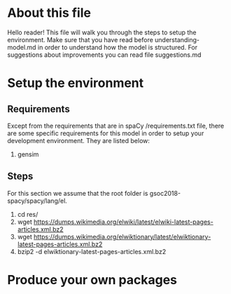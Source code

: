 # About this file

Hello reader! This file will walk you through the steps to setup the environment. Make sure that you have read before understanding-model.md in order to understand how the model is structured. For suggestions about improvements you can read file suggestions.md


# Setup the environment

## Requirements

Except from the requirements that are in spaCy /requirements.txt file, there are some specific requirements for this model in order to setup your development environment. They are listed below:

1. gensim


## Steps

For this section we assume that the root folder is gsoc2018-spacy/spacy/lang/el.

1. cd res/
2. wget https://dumps.wikimedia.org/elwiki/latest/elwiki-latest-pages-articles.xml.bz2
3. wget https://dumps.wikimedia.org/elwiktionary/latest/elwiktionary-latest-pages-articles.xml.bz2
4. bzip2 -d elwiktionary-latest-pages-articles.xml.bz2







# Produce your own packages

